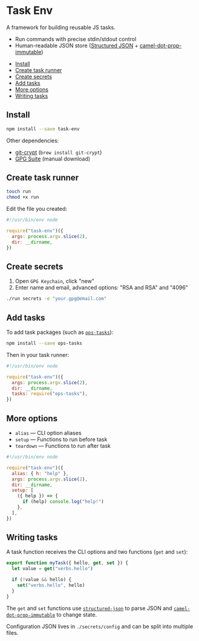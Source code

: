 # Task Env

A framework for building reusable JS tasks.

* Run commands with precise stdin/stdout control
* Human-readable JSON store ([Structured JSON](../structured-json) + [camel-dot-prop-immutable](../camel-dot-prop-immutable))

<!-- START doctoc generated TOC please keep comment here to allow auto update -->

<!-- DON'T EDIT THIS SECTION, INSTEAD RE-RUN doctoc TO UPDATE -->

* [Install](#install)
* [Create task runner](#create-task-runner)
* [Create secrets](#create-secrets)
* [Add tasks](#add-tasks)
* [More options](#more-options)
* [Writing tasks](#writing-tasks)

<!-- END doctoc generated TOC please keep comment here to allow auto update -->

## Install

```bash
npm install --save task-env
```

Other dependencies:

* [git-crypt](https://github.com/AGWA/git-crypt) (`brew install git-crypt`)
* [GPG Suite](https://gpgtools.org) (manual download)

## Create task runner

```bash
touch run
chmod +x run
```

Edit the file you created:

```js
#!/usr/bin/env node

require("task-env")({
  args: process.argv.slice(2),
  dir: __dirname,
})
```

## Create secrets

1. Open `GPG Keychain`, click "new"
2. Enter name and email, advanced options: "RSA and RSA" and "4096"

```bash
./run secrets -e "your.gpg@email.com"
```

## Add tasks

To add task packages (such as [`ops-tasks`](/invrs/ops-tasks)):

```bash
npm install --save ops-tasks
```

Then in your task runner:

```js
#!/usr/bin/env node

require("task-env")({
  args: process.argv.slice(2),
  dir: __dirname,
  tasks: require("ops-tasks"),
})
```

## More options

* `alias` — CLI option aliases
* `setup` — Functions to run before task
* `teardown` — Functions to run after task

```js
#!/usr/bin/env node

require("task-env")({
  alias: { h: "help" },
  args: process.argv.slice(2),
  dir: __dirname,
  setup: [
    ({ help }) => {
      if (help) console.log("help!")
    },
  ],
})
```

## Writing tasks

A task function receives the CLI options and two functions (`get` and `set`):

```js
export function myTask({ hello, get, set }) {
  let value = get("verbs.hello")

  if (!value && hello) {
    set("verbs.hello", hello)
  }
}
```

The `get` and `set` functions use [`structured-json`](https://github.com/invrs/structured-json) to parse JSON and [`camel-dot-prop-immutable`](https://github.com/invrs/camel-dot-prop-immutable) to change state.

Configuration JSON lives in `./secrets/config` and can be split into multiple files.
